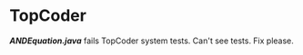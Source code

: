 # TopCoder
<b><i>ANDEquation.java</i></b>  fails TopCoder system tests. Can't see tests. Fix please.
